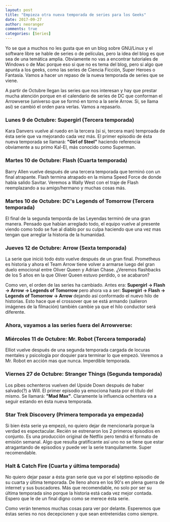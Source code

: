 ```yaml
---
layout: post
title: "Empieza otra nueva temporada de series para los Geeks"
date: 2017-09-27
author: neoranger
comments: true
categories: [Series]
---
```


Yo se que a muchos no les gusta que en un blog sobre GNU/Linux y el software libre se hable de series o de películas, pero la idea del blog es que sea de una temática amplia. Obviamente no vas a encontrar tutoriales de Windows o de Mac porque eso si que no es tema del blog, pero si algo que apunta a los geeks, como las series de Ciencia Ficción, Super Heroes o Fantasía. Vamos a hacer un repaso de la nueva temporada de series que se viene.

A partir de Octubre llegan las series que nos interesan y hay que prestar mucha atención porque en el calendario de series de DC que conforman el Arrowverse (universo que se formó en torno a la serie Arrow. Si, se llama así) se cambió el orden para verlas. Vamos a repasarlo.

### Lunes 9 de Octubre: Supergirl (Tercera temporada)
Kara Danvers vuelve al ruedo en la tercera (si si, tercera man) temproada de ésta serie que va mejorando cada vez más.
El primer episodio de ésta nueva temporada se llamará: **"Girl of Steel"** haciendo referencia obviamente a su primo Kal-El, más conocido como Superman.

### Martes 10 de Octubre: Flash (Cuarta temporada)
Barry Allen vuelve después de una tercera temporada que terminó con un final atrapante. Flash termina atrapado en la misma Speed Force de donde había salido Savitar. Veremos a Wally West con el traje de Flash reemplazando a su amigo/hermano y muchas cosas más.

### Martes 10 de Octubre: DC's Legends of Tomorrow (Tercera temporada)
El final de la segunda temporda de las Leyendas terminó de una gran manera. Pensado que habían arreglado todo, el equipo vuelve al presente viendo como todo se fue al diablo por su culpa haciendo que una vez mas tengan que arreglar la historia de la humanidad.

### Jueves 12 de Octubre: Arrow (Sexta temporada)
La serie que inició todo ésto vuelve después de un gran final. Prometheus es historia y ahora el Team Arrow tiene volver a armarse luego del gran duelo emocional entre Oliver Queen y Adrian Chase. ¿Veremos flashbacks de los 5 años en la que Oliver Queen estuvo perdido, o se acabaron?

Como ven, el orden de las series ha cambiado. Antes era: **Supergirl -> Flash -> Arrow -> Legends of Tomorrow** pero ahora va a ser: **Supergirl -> Flash -> Legends of Tomorrow -> Arrow** dejando así conformado el nuevo hilo de historias. Esto hace que el crossover que se está armando (salieron imágenes de la filmación) también cambie ya que el hilo conductor será diferente.

### Ahora, vayamos a las series fuera del Arrowverse:

### Miércoles 11 de Octubre: Mr. Robot (Tercera temporada)
Elliot vuelve después de una segunda temporada cargada de locuras mentales y psicología por doquier para terminar lo que empezó. Veremos a Mr. Robot en acción mas que nunca. Imperdible temporada.

### Viernes 27 de Octubre: Stranger Things (Segunda temporada)
Los pibes ochenteros vuelven del Upside Down después de haber salvado(?) a Will. El primer episodio ya emociona hasta por el título del mismo. Se llamará: **"Mad Max"**. Claramente la influencia ochentera va a seguir estando en ésta nueva temporada.

### Star Trek Discovery (Primera temporada ya empezada)
Si bien ésta serie ya empezó, no quiero dejar de mencionarla porque la verdad es espectacular. Recién se estrenaron los 2 primeros episodios en conjunto. Es una producción original de Netflix pero tendrá el formato de emisión semanal. Algo que resulta gratificante así uno no se tiene que estar atragantando de episodios y puede ver la serie tranquilamente. Super recomendable.

### Halt & Catch Fire (Cuarta y última temporada)
No quiero dejar pasar a ésta gran serie que va por el séptimo episodio de su cuarta y última temporada. De lleno ahora en los 90's en plena guerra de internet y sus buscadores. Más que recomendable, no solo por ser su última temporada sino porque la historia está cada vez mejor contada. Espero que le de un final digno como se merece ésta serie.

Como verán tenemos muchas cosas para ver por delante. Esperemos que éstas series no nos decepcionen y que sean entretenidas como siempre.
